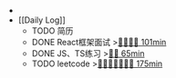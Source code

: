-
- [[Daily Log]]
	- TODO 简历
	- DONE React框架面试 >[🍅🍅🍅🍅 101min](#agenda-pomo://?t=f-1691469772942-1500%2Cf-1691471278911-1500%2Cf-1691472818027-1500%2Cf-1691474409315-1500%2Cp-1691477401648-2)
	- DONE JS、TS练习 >[🍅🍅 65min](#agenda-pomo://?t=f-1691464423451-1500%2Cf-1691468260308-1500%2Cp-1691480651852-874)
	- TODO leetcode >[🍅🍅🍅🍅🍅🍅🍅 175min](#agenda-pomo://?t=f-1691484035378-1500%2Cf-1691485658450-1500%2Cf-1691487190782-1500%2Cf-1691489474210-1500%2Cf-1691504027582-1500%2Cf-1691506569063-1500%2Cf-1691508206679-1500)